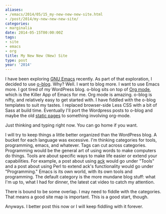 ```yaml
---
aliases:
- /emacs/2014/05/15_my-new-new-new-site.html
- /post/2014/my-new-new-new-site/
categories:
- marginalia
date: 2014-05-15T00:00:00Z
tags:
- site
- emacs
- org
title: My New New (New) Site
type: post
year: '2014'
---
```

[GNU Emacs]: http://www.gnu.org/software/emacs/
[o-blog]: http://renard.github.io/o-blog/
[Org mode]: http://orgmode.org/
[static pages]: /categories/coolnamehere/
I have been exploring [GNU Emacs][] recently. As part of that
exploration, I decided to use [o-blog][]. Why? Well. I want to blog
more. I want to use Emacs more. I got tired of my WordPress
blog. o-blog sits on top of [Org mode][], which is the Killer App
of Emacs for me. Org mode is amazing. o-blog is nifty, and
relatively easy to get started with. I have fiddled with the
o-blog templates to suit my tastes. I replaced browser-side Less
CSS with a bit of Sass at build time. Eventually I'll
port the Wordpress posts to o-blog and maybe the old [static pages][] 
to something involving org-mode.
<!--more-->

Just thinking and typing right now. You can go home if you want.

[ack]: http://beyondgrep.com

I will try to keep things a little better organized than the
WordPress blog. A bucket for each language was excessive. I'm
thinking categories for tools, programming, emacs, and
whatever. Tags can cut across categories. Programming would be the
general art of using words to make computers do things. Tools are
about specific ways to make life easier or extend your
capabilities. For example, a post about using [ack][] would go under
"Tools" and a post about using Perl to extend ack's functionality
would go under "Programming." Emacs is its own world, with its own
tools and programming. The default category is the more mundane blog
stuff: what I'm up to, what I had for dinner, the latest cat video
to catch my attention.

There is bound to be some overlap. I may need to fiddle with the
categories. That means a good site map is important. This is a good
start, though.

Anyways. I better post this now or I will keep fiddling with it
forever.
